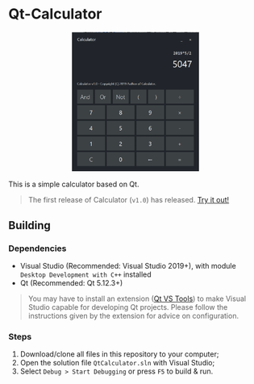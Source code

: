 # Qt-Calculator

<center><img src="assets/screenshot.png" alt="Screenshot" style="width: 50%; height: 50%"></img></center>

This is a simple calculator based on Qt.

> The first release of Calculator (`v1.0`) has released. [Try it out!](https://github.com/YangHanlin/Qt-Calculator/releases/tag/v1.0)

## Building

### Dependencies

- Visual Studio (Recommended: Visual Studio 2019+), with module `Desktop Development with C++` installed
- Qt (Recommended: Qt 5.12.3+)

> You may have to install an extension
> ([Qt VS Tools](https://marketplace.visualstudio.com/items?itemName=TheQtCompany.QtVisualStudioTools2019))
> to make Visual Studio capable for developing Qt projects. Please follow the
> instructions given by the extension for advice on configuration.

### Steps

1. Download/clone all files in this repository to your computer;
2. Open the solution file `QtCalculator.sln` with Visual Studio;
3. Select `Debug > Start Debugging` or press `F5` to build & run.
